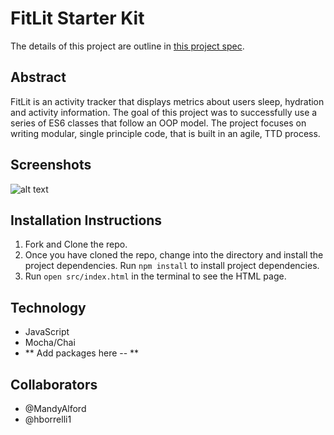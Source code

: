 # FitLit Starter Kit

The details of this project are outline in [this project spec](http://frontend.turing.io/projects/fitlit.html).

## Abstract
FitLit is an activity tracker that displays metrics about users sleep, hydration and activity information. The goal of this project was to successfully use a series of ES6 classes that follow an OOP model. The project focuses on writing modular, single principle code, that is built in an agile, TTD process.

## Screenshots

![alt text](https://user-images.githubusercontent.com/15935329/74457201-2b09e480-4e45-11ea-8830-90f75e3623e7.png "Logo Title Text 1")


## Installation Instructions

1. Fork and Clone the repo.
2. Once you have cloned the repo, change into the directory and install the project dependencies. Run `npm install` to install project dependencies.
3. Run `open src/index.html` in the terminal to see the HTML page.

## Technology

* JavaScript
* Mocha/Chai
* ** Add packages here -- **

## Collaborators
* @MandyAlford
* @hborrelli1

